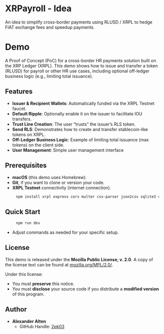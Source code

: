 # XRPayroll - Idea
An idea to simplify cross-border payments using RLUSD / XRPL to hedge FIAT exchange fees and speedup payments. 

# Demo

A Proof of Concept (PoC) for a cross-border HR payments solution built on the XRP Ledger (XRPL). This demo shows how to issue and transfer a token (RLUSD) for payroll or other HR use cases, including optional off-ledger business logic (e.g., limiting total issuance).

## Features

- **Issuer & Recipient Wallets**: Automatically funded via the XRPL Testnet faucet.  
- **Default Ripple**: Optionally enable it on the issuer to facilitate IOU transfers.  
- **Trust Line Creation**: The user “trusts” the issuer’s RLS token.  
- **Send RLS**: Demonstrates how to create and transfer stablecoin-like tokens on XRPL.  
- **Off-Ledger Business Logic**: Example of limiting total issuance (max tokens) on the client side.
- **User Management**: Simple user management interface  

## Prerequisites

- **macOS** (this demo uses Homebrew).  
- **Git**, if you want to clone or version your code.  
- **XRPL Testnet** connectivity (internet connection).
```bash
     npm install xrpl express cors multer csv-parser json2csv sqlite3 concurrently axios dotenv jsonwebtoken fs bcrypt jwt-decode express-validator vue-router@4 helmet morgan express-rate-limit
```

## Quick Start
```bash
     npm run dev
```
   - Adjust commands as needed for your specific setup.

## License

This demo is released under the **Mozilla Public License, v. 2.0**. A copy of the license text can be found at [mozilla.org/MPL/2.0/](https://mozilla.org/MPL/2.0/).  

Under this license:

- You must **preserve** this notice.  
- You must **disclose** your source code if you distribute a **modified version** of this program.  

## Author

- **Alexander Alten**  
  - GitHub Handle: [2pk03](https://github.com/2pk03)  
